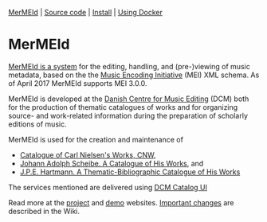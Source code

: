 
[MerMEId](README.md) | [Source code](trunk/README.md) | [Install](trunk/INSTALL.md) | [Using Docker](trunk/USING_DOCKER.md)

MerMEId
=======

[MerMEId is a system](trunk/README.md) for the editing, handling, and (pre-)viewing of music
metadata, based on the the [Music Encoding
Initiative](http://www.music-encoding.org/) (MEI)  XML schema. 
As of April 2017 MerMEId supports MEI 3.0.0.

MerMEId is developed at the [Danish Centre for Music Editing](http://www.kb.dk/en/nb/dcm/index.html) (DCM) both for
the production of thematic catalogues of works and for organizing source- and
work-related information during the preparation of scholarly editions of
music.

MerMEId is used for the creation and maintenance of 

* [Catalogue of Carl Nielsen's Works, CNW](http://www.kb.dk/dcm/cnw.html),
* [Johann Adolph Scheibe. A Catalogue of His Works](http://www.kb.dk/dcm/schw.html), and
* [J.P.E. Hartmann. A Thematic-Bibliographic Catalogue of His Works](http://www.kb.dk/dcm/hartw.html)

The services mentioned are delivered using [DCM Catalog UI](https://github.com/Det-Kongelige-Bibliotek/dcm_catalog_ui)

Read more at the [project](http://www.kb.dk/en/nb/dcm/projekter/mermeid.html) and [demo](http://labs.kb.dk/editor/) websites. [Important changes](https://github.com/Det-Kongelige-Bibliotek/MerMEId/wiki) are described in the Wiki.


